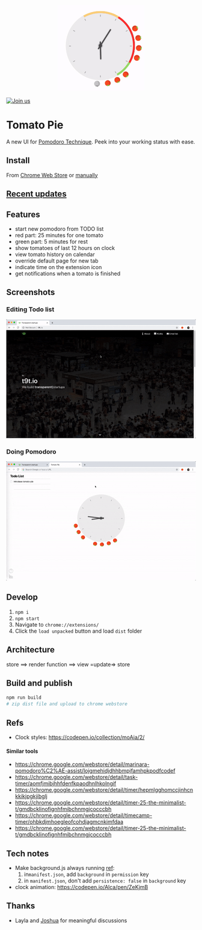 
<p align="center">
  <img height="230" src="https://raw.githubusercontent.com/timqian/images/master/tomatopie-header.gif">
</p>

[![Join us](https://badgen.net/badge/Join%20the%20community%20of%20t9t.io/Get%20in%20touch/green)](https://t9t.io/#contact)

# Tomato Pie

A new UI for [Pomodoro Technique](https://en.wikipedia.org/wiki/Pomodoro_Technique). Peek into your working status with ease.

## Install

From [Chrome Web Store](https://chrome.google.com/webstore/detail/gffgechdocgfajkbpinmjjjlkjfjampi) or [manually](https://github.com/t9tio/tomato-pie/releases)

## [Recent updates](./blog)

## Features

- start new pomodoro from TODO list
- red part: 25 minutes for one tomato
- green part: 5 minutes for rest
- show tomatoes of last 12 hours on clock
- view tomato history on calendar
- override default page for new tab
- indicate time on the extension icon
- get notifications when a tomato is finished

## Screenshots

### Editing Todo list

![](https://raw.githubusercontent.com/timqian/images/master/tomatopie-intro1.gif)

### Doing Pomodoro

![](https://raw.githubusercontent.com/timqian/images/master/tomatopie-intro2.gif)

## Develop

1. `npm i`
1. `npm start`
1. Navigate to `chrome://extensions/`
1. Click the `load unpacked` button and load `dist` folder

## Architecture

store ==> render function ==> view =update=> store

## Build and publish

```bash
npm run build
# zip dist file and upload to chrome webstore
```

## Refs

- Clock styles: https://codepen.io/collection/moAia/2/

#### Similar tools

- https://chrome.google.com/webstore/detail/marinara-pomodoro%C2%AE-assist/lojgmehidjdhhbmpjfamhpkpodfcodef
- https://chrome.google.com/webstore/detail/task-timer/aomfjmibjhhfdenfkpaodhnlhkolngif
- https://chrome.google.com/webstore/detail/timer/hepmlgghomccjinhcnkkikjpgkjibglj
- https://chrome.google.com/webstore/detail/timer-25-the-minimalist-t/gmdbcklinofignhfmibchnmgjcocccbh
- https://chrome.google.com/webstore/detail/timecamp-timer/ohbkdjmhoegleofcohdjagmcnkimfdaa
- https://chrome.google.com/webstore/detail/timer-25-the-minimalist-t/gmdbcklinofignhfmibchnmgjcocccbh

## Tech notes

- Make background.js always running [ref](https://stackoverflow.com/questions/17119266/how-do-i-keep-my-app-from-going-inactive):
  1. in`manifest.json`, add  `background` in `permission` key
  2. in `manifest.json`, don't add `persistence: false` in `background` key
- clock animation: https://codepen.io/Alca/pen/ZeKjmB

## Thanks

- Layla and [Joshua](https://github.com/joshua7v) for meaningful discussions
